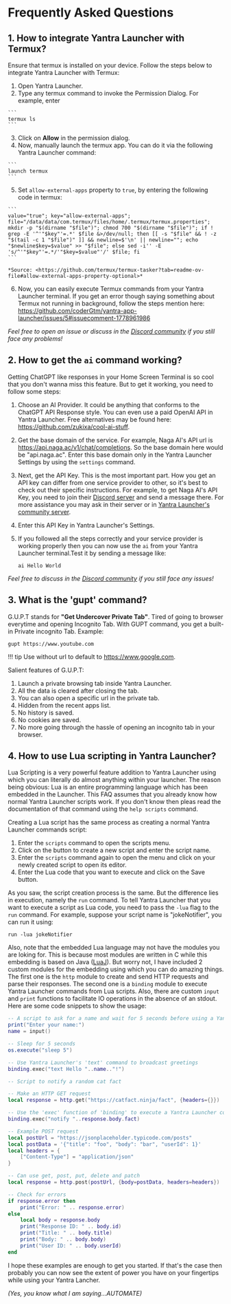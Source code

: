 # Frequently Asked Questions

## 1. How to integrate Yantra Launcher with Termux?

Ensure that termux is installed on your device. Follow the steps below to integrate Yantra Launcher with Termux:

  1. Open Yantra Launcher.
  2. Type any termux command to invoke the Permission Dialog. For example, enter

    ```
    termux ls
    ```

  3. Click on **Allow** in the permission dialog.
  4. Now, manually launch the termux app. You can do it via the following Yantra Launcher command:

    ```
    launch termux
    ```

  5. Set `allow-external-apps` property to `true`, by entering the following code in termux:

    ```
    value="true"; key="allow-external-apps"; file="/data/data/com.termux/files/home/.termux/termux.properties"; mkdir -p "$(dirname "$file")"; chmod 700 "$(dirname "$file")"; if ! grep -E '^'"$key"'=.*' $file &>/dev/null; then [[ -s "$file" && ! -z "$(tail -c 1 "$file")" ]] && newline=$'\n' || newline=""; echo "$newline$key=$value" >> "$file"; else sed -i'' -E 's/^'"$key"'=.*/'"$key=$value"'/' $file; fi
    ```

    *Source: <https://github.com/termux/termux-tasker?tab=readme-ov-file#allow-external-apps-property-optional>*

  6. Now, you can easily execute Termux commands from your Yantra Launcher terminal. If you get an error though saying something about Termux not running in background, follow the steps mention here: <https://github.com/coderGtm/yantra-app-launcher/issues/5#issuecomment-1778961986>

*Feel free to open an issue or discuss in the [Discord community](https://discord.gg/sRZUG8rPjk) if you still face any problems!*

## 2. How to get the `ai` command working?

Getting ChatGPT like responses in your Home Screen Terminal is so cool that you don't wanna miss this feature. But to get it working, you need to follow some steps:

1. Choose an AI Provider. It could be anything that conforms to the ChatGPT API Response style. You can even use a paid OpenAI API in Yantra Launcher. Free alternatives may be found here: <https://github.com/zukixa/cool-ai-stuff>.
2. Get the base domain of the service. For example, Naga AI's API url is <https://api.naga.ac/v1/chat/completions>. So the base domain here would be "api.naga.ac". Enter this base domain only in the Yantra Launcher Settings by using the `settings` command.
3. Next, get the API Key. This is the most important part. How you get an API key can differ from one service provider to other, so it's best to check out their specific instructions. For example, to get Naga AI's API Key, you need to join their [Discord server](https://discord.naga.ac/) and send a message there. For more assistance you may ask in their server or in [Yantra Launcher's community server](https://discord.gg/sRZUG8rPjk).
4. Enter this API Key in Yantra Launcher's Settings.
5. If you followed all the steps correctly and your service provider is working properly then you can now use the `ai` from your Yantra Launcher terminal.Test it by sending a message like:

   ```
   ai Hello World
   ```

*Feel free to discuss in the [Discord community](https://discord.gg/sRZUG8rPjk) if you still face any issues!*

## 3. What is the 'gupt' command?

G.U.P.T stands for **"Get Undercover Private Tab"**. Tired of going to browser everytime and opening Incognito Tab. With GUPT command, you get a built-in Private incognito Tab. Example:

```
gupt https://www.youtube.com
```

!!! tip
    Use without url to default to <https://www.google.com>.

Salient features of G.U.P.T:

1. Launch a private browsing tab inside Yantra Launcher.
2. All the data is cleared after closing the tab.
3. You can also open a specific url in the private tab.
4. Hidden from the recent apps list.
5. No history is saved.
6. No cookies are saved.
7. No more going through the hassle of opening an incognito tab in your browser.

## 4. How to use Lua scripting in Yantra Launcher?

Lua Scripting is a very powerful feature addition to Yantra Launcher using which you can literally do almost anything within your launcher. The reason being obvious: Lua is an entire programming language which has been embedded in the Launcher. This FAQ assumes that you already know how normal Yantra Launcher scripts work. If you don't know then pleas read the documentation of that command using the `help scripts` command.

Creating a Lua script has the same process as creating a normal Yantra Launcher commands script:

1. Enter the `scripts` command to open the scripts menu.
2. Click on the button to create a new script and enter the script name.
3. Enter the `scripts` command again to open the menu and click on your newly created script to open its editor.
4. Enter the Lua code that you want to execute and click on the Save button.

As you saw, the script creation process is the same. But the difference lies in execution, namely the `run` command. To tell Yantra Launcher that you want to execute a script as Lua code, you need to pass the `-lua` flag to the `run` command. For example, suppose your script name is "jokeNotifier", you can run it using:

```
run -lua jokeNotifier
```

Also, note that the embedded Lua language may not have the modules you are loking for. This is because most modules are written in C while this embedding is based on Java ([LuaJ](http://www.luaj.org/luaj.html)). But worry not, I have included 2 custom modules for the embedding using which you can do amazing things. The first one is the `http` module to create and send HTTP requests and parse their responses. The second one is a `binding` module to execute Yantra Launcher commands from Lua scripts. Also, there are custom `input` and `print` functions to facilitate IO operations in the absence of an stdout. Here are some code snippets to show the usage:

```lua
-- A script to ask for a name and wait for 5 seconds before using a Yantra Launcher command
print("Enter your name:")
name = input()

-- Sleep for 5 seconds
os.execute("sleep 5")

-- Use Yantra Launcher's 'text' command to broadcast greetings
binding.exec("text Hello "..name.."!")
```

```lua
-- Script to notify a random cat fact

-- Make an HTTP GET request
local response = http.get("https://catfact.ninja/fact", {headers={}})

-- Use the 'exec' function of 'binding' to execute a Yantra Launcher command string
binding.exec("notify "..response.body.fact)
```

```lua
-- Example POST request
local postUrl = "https://jsonplaceholder.typicode.com/posts"
local postData = '{"title": "foo", "body": "bar", "userId": 1}'
local headers = {
    ["Content-Type"] = "application/json"
}

-- Can use get, post, put, delete and patch
local response = http.post(postUrl, {body=postData, headers=headers})

-- Check for errors
if response.error then
    print("Error: " .. response.error)
else
    local body = response.body
    print("Response ID: " .. body.id)
    print("Title: " .. body.title)
    print("Body: " .. body.body)
    print("User ID: " .. body.userId)
end
```

I hope these examples are enough to get you started. If that's the case then probably you can now see the extent of power you have on your fingertips while using your Yantra Lancher.

*(Yes, you know what I am saying...AUTOMATE)*
